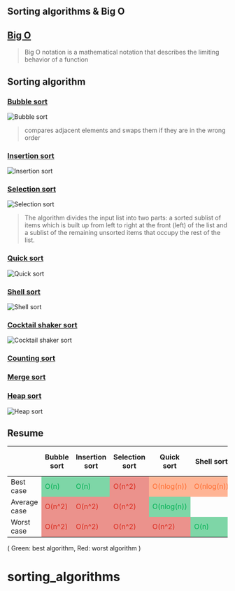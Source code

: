 ## Sorting algorithms & Big O

<style>
#algorithm_sort_resume tr:nth-child(1) td:nth-child(2), #algorithm_sort_resume tr:nth-child(1) td:nth-child(3), #algorithm_sort_resume tr:nth-child(1) td:nth-child(7) {background-color: rgba(0, 176, 82, 0.5); color: rgba(0, 176, 82, 1)}
#algorithm_sort_resume tr:nth-child(1) td:nth-child(4) {background-color: rgba(218, 41, 28, 0.5); color: rgba(218, 41, 28, 1)}
#algorithm_sort_resume tr:nth-child(1) td:nth-child(5), #algorithm_sort_resume tr:nth-child(1) td:nth-child(6), #algorithm_sort_resume tr:nth-child(1) td:nth-child(10) {background-color: rgba(255, 108, 47, 0.5); color: rgba(255, 108, 47, 1)}

#algorithm_sort_resume tr:nth-child(2) td:nth-child(2), #algorithm_sort_resume tr:nth-child(2) td:nth-child(3), #algorithm_sort_resume tr:nth-child(2) td:nth-child(4), #algorithm_sort_resume tr:nth-child(2) td:nth-child(7) {background-color: rgba(218, 41, 28, 0.5); color: rgba(218, 41, 28, 1)}
#algorithm_sort_resume tr:nth-child(2) td:nth-child(5) {background-color: rgba(0, 176, 82, 0.5); color: rgba(0, 176, 82, 1)}#algorithm_sort_resume tr:nth-child(3) td:nth-child(2), #algorithm_sort_resume tr:nth-child(3) td:nth-child(3), #algorithm_sort_resume tr:nth-child(3) td:nth-child(4), #algorithm_sort_resume tr:nth-child(3) td:nth-child(5), #algorithm_sort_resume tr:nth-child(3) td:nth-child(7) {background-color: rgba(218, 41, 28, 0.5); color: rgba(218, 41, 28, 1)}
#algorithm_sort_resume tr:nth-child(2) td:nth-child(10) {background-color: rgba(255, 108, 47, 0.5); color: rgba(255, 108, 47, 1)}
#algorithm_sort_resume tr:nth-child(3) td:nth-child(6) {background-color: rgba(0, 176, 82, 0.5); color: rgba(0, 176, 82, 1)}
#algorithm_sort_resume tr:nth-child(3) td:nth-child(10) {background-color: rgba(255, 108, 47, 0.5); color: rgba(255, 108, 47, 1)}
</style>

## [Big O](https://en.wikipedia.org/wiki/Big_O_notation)

> Big O notation is a mathematical notation that describes the limiting behavior of a function

## Sorting algorithm

### [Bubble sort](https://en.wikipedia.org/wiki/Bubble_sort)

![Bubble sort](https://upload.wikimedia.org/wikipedia/commons/c/c8/Bubble-sort-example-300px.gif)

> compares adjacent elements and swaps them if they are in the wrong order

### [Insertion sort](https://en.wikipedia.org/wiki/Insertion_sort)

![Insertion sort](https://upload.wikimedia.org/wikipedia/commons/4/42/Insertion_sort.gif)

>

### [Selection sort](https://en.wikipedia.org/wiki/Selection_sort)

![Selection sort](https://upload.wikimedia.org/wikipedia/commons/9/94/Selection-Sort-Animation.gif)

> The algorithm divides the input list into two parts: a sorted sublist of items which is built up from left to right at the front (left) of the list and a sublist of the remaining unsorted items that occupy the rest of the list.

### [Quick sort](https://en.wikipedia.org/wiki/Quicksort)

![Quick sort](https://upload.wikimedia.org/wikipedia/commons/thumb/6/6a/Sorting_quicksort_anim.gif/220px-Sorting_quicksort_anim.gif)

### [Shell sort](https://en.wikipedia.org/wiki/Shellsort)

![Shell sort](https://upload.wikimedia.org/wikipedia/commons/d/d8/Sorting_shellsort_anim.gif)

### [Cocktail shaker sort](https://en.wikipedia.org/wiki/Cocktail_shaker_sort)

![Cocktail shaker sort](https://upload.wikimedia.org/wikipedia/commons/e/ef/Sorting_shaker_sort_anim.gif)

<div id="algorithm_sort_resume">

### [Counting sort](https://en.wikipedia.org/wiki/Counting_sort)

### [Merge sort](https://en.wikipedia.org/wiki/Merge_sort)

### [Heap sort](https://en.wikipedia.org/wiki/Heapsort)

![Heap sort](https://upload.wikimedia.org/wikipedia/commons/1/1b/Sorting_heapsort_anim.gif)

## Resume

|              | Bubble sort | Insertion sort | Selection sort | Quick sort | Shell sort | Cocktail shaker sort | Counting sort | Merge sort | Heap sort  |
| ------------ | ----------- | -------------- | -------------- | ---------- | ---------- | -------------------- | ------------- | ---------- | ---------- |
| Best case    | O(n)        | O(n)           | O(n^2)         | O(nlog(n)) | O(nlog(n)) | O(n)                 |               |            | O(nlog(n)) |
| Average case | O(n^2)      | O(n^2)         | O(n^2)         | O(nlog(n)) |            | O(n^2)               |               |            | O(nlog(n)) |
| Worst case   | O(n^2)      | O(n^2)         | O(n^2)         | O(n^2)     | O(n)       | O(n^2)               | O(n+k)        |            | O(nlog(n)) |

</div>

( Green: best algorithm, Red: worst algorithm )
# sorting_algorithms
